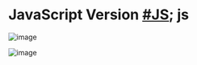 # JavaScript Version <a href='#'>#JS</a>; <a>js</a>

![image](https://user-images.githubusercontent.com/99328720/234161763-27266b3c-1097-4883-ab10-619a9681b147.png)

![image](https://user-images.githubusercontent.com/99328720/234161862-5c30414f-e321-4161-aac1-c808b0c44c26.png)
